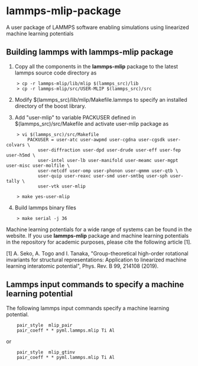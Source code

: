 # lammps-mlip-package
A user package of LAMMPS software enabling simulations using linearized machine learning potentials

Building lammps with lammps-mlip package
----------------------------------------------

1. Copy all the components in the **lammps-mlip** package to the latest lammps source code directory as
```
    > cp -r lammps-mlip/lib/mlip $(lammps_src)/lib
    > cp -r lammps-mlip/src/USER-MLIP $(lammps_src)/src
```
2. Modify $(lammps_src)/lib/mlip/Makefile.lammps to specify an installed directory of the boost library.

3. Add "user-mlip" to variable PACKUSER defined in $(lammps_src)/src/Makefile and activate user-mlip package as
```
    > vi $(lammps_src)/src/Makefile
        PACKUSER = user-atc user-awpmd user-cgdna user-cgsdk user-colvars \
            user-diffraction user-dpd user-drude user-eff user-fep user-h5md \
            user-intel user-lb user-manifold user-meamc user-mgpt user-misc user-molfile \
            user-netcdf user-omp user-phonon user-qmmm user-qtb \
            user-quip user-reaxc user-smd user-smtbq user-sph user-tally \
            user-vtk user-mlip

    > make yes-user-mlip
```
4. Build lammps binary files
```
    > make serial -j 36
```

Machine learning potentials for a wide range of systems can be found in the website. If you use **lammps-mlip** package and machine learning potentials in the repository for academic purposes, please cite the following article [1].

[1] A. Seko, A. Togo and I. Tanaka, "Group-theoretical high-order rotational invariants for structural representations: Application to linearized machine learning interatomic potential", Phys. Rev. B 99, 214108 (2019).

Lammps input commands to specify a machine learning potential
------------------------------------------------------------------

The following lammps input commands specify a machine learning potential.
```
    pair_style  mlip_pair
    pair_coeff * * pyml.lammps.mlip Ti Al    
```
or
```
    pair_style  mlip_gtinv
    pair_coeff * * pyml.lammps.mlip Ti Al    
```

